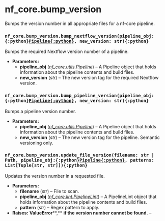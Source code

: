 # nf_core.bump_version

Bumps the version number in all appropriate files for
a nf-core pipeline.

### `nf_core.bump_version.bump_nextflow_version(pipeline_obj:{:python}`[`Pipeline{:python}`](utils#nf_core.utils.Pipeline)`, new_version: str){:python}`

Bumps the required Nextflow version number of a pipeline.

- **Parameters:**
  - **pipeline_obj** ([_nf_core.utils.Pipeline_](utils#nf_core.utils.Pipeline)) – A Pipeline object that holds information
    about the pipeline contents and build files.
  - **new_version** (_str_) – The new version tag for the required Nextflow version.

### `nf_core.bump_version.bump_pipeline_version(pipeline_obj:{:python}`[`Pipeline{:python}`](utils#nf_core.utils.Pipeline)`, new_version: str){:python}`

Bumps a pipeline version number.

- **Parameters:**
  - **pipeline_obj** ([_nf_core.utils.Pipeline_](utils#nf_core.utils.Pipeline)) – A Pipeline object that holds information
    about the pipeline contents and build files.
  - **new_version** (_str_) – The new version tag for the pipeline. Semantic versioning only.

### `nf_core.bump_version.update_file_version(filename: str | Path, pipeline_obj:{:python}`[`Pipeline{:python}`](utils#nf_core.utils.Pipeline)`, patterns: List[Tuple[str, str]]){:python}`

Updates the version number in a requested file.

- **Parameters:**
  - **filename** (_str_) – File to scan.
  - **pipeline_obj** ([_nf_core.lint.PipelineLint_](lint#nf_core.lint.PipelineLint)) – A PipelineLint object that holds information
    about the pipeline contents and build files.
  - **pattern** (_str_) – Regex pattern to apply.
- **Raises:**
  **ValueError**\*\*,\*\* **if the version number cannot be found.** –
